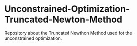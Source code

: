 # Unconstrained-Optimization-Truncated-Newton-Method
Repository about the Truncated Newthon Method used fot the unconstrained optimization.
